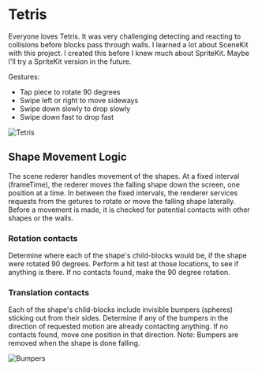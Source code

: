 # Tetris

Everyone loves Tetris.  It was very challenging detecting and reacting to collisions before blocks
pass through walls.  I learned a lot about SceneKit with this project.  I created this before I
knew much about SpriteKit.  Maybe I'll try a SpriteKit version in the future.

Gestures:
- Tap piece to rotate 90 degrees
- Swipe left or right to move sideways
- Swipe down slowly to drop slowly
- Swipe down fast to drop fast

![Tetris](https://github.com/InvaderZim62/Tetris/assets/34785252/15b4d110-c1a1-4c87-b9a6-ce3be0e59072)

## Shape Movement Logic

The scene rederer handles movement of the shapes.  At a fixed interval (frameTime), the rederer
moves the falling shape down the screen, one position at a time.  In between the fixed intervals, the
renderer services requests from the getures to rotate or move the falling shape laterally.  Before
a movement is made, it is checked for potential contacts with other shapes or the walls.

### Rotation contacts

Determine where each of the shape's child-blocks would be, if the shape were rotated 90 degrees.
Perform a hit test at those locations, to see if anything is there.  If no contacts found, make the
90 degree rotation.

### Translation contacts

Each of the shape's child-blocks include invisible bumpers (spheres) sticking out from their sides.
Determine if any of the bumpers in the direction of requested motion are already contacting anything.
If no contacts found, move one position in that direction.  Note: Bumpers are removed when the shape
is done falling.

![Bumpers](https://github.com/InvaderZim62/Tetris/assets/34785252/56db8891-8efc-4a5f-8773-b97dbb635df8)
